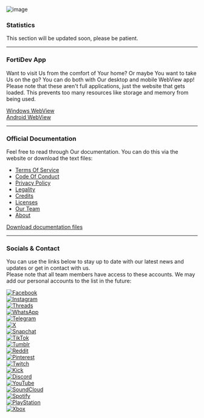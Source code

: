![image](https://github.com/user-attachments/assets/3c08f352-ef9f-4d56-878b-069bac7143c2)

### Statistics
This section will be updated soon, please be patient.

---

### FortiDev App
Want to visit Us from the comfort of Your home? Or maybe You want to take Us on the go? You can do both with Our desktop and mobile WebView app! Please note that these aren't full applications, just the website that gets loaded. This prevents too many resources like storage and memory from being used.  

[Windows WebView](https://google.com/404)  
[Android WebView](https://google.com/404)  

---

### Official Documentation
Feel free to read through Our documentation. You can do this via the website or download the text files:  

- [Terms Of Service](https://google.com/404)
- [Code Of Conduct](https://google.com/404)
- [Privacy Policy](https://google.com/404)
- [Legality](https://google.com/404)
- [Credits](https://google.com/404)
- [Licenses](https://google.com/404)  
- [Our Team](https://google.com/404)
- [About](https://google.com/404)

[Download documentation files](https://google.com/404)  

---

### Socials & Contact
You can use the links below to stay up to date with our latest news and updates or get in contact with us.  
Please note that all team members have access to these accounts. We may add our personal accounts to the list in the future:

[![Facebook](https://img.shields.io/badge/Facebook-000?logo=facebook&logoColor=white)](https://google.com/404)  
[![Instagram](https://img.shields.io/badge/Instagram-000?logo=instagram&logoColor=white)](https://google.com/404)  
[![Threads](https://img.shields.io/badge/Threads-000?logo=threads&logoColor=white)](https://google.com/404)  
[![WhatsApp](https://img.shields.io/badge/WhatsApp-000?logo=whatsapp&logoColor=white)](https://google.com/404)  
[![Telegram](https://img.shields.io/badge/Telegram-000?logo=telegram&logoColor=white)](https://google.com/404)  
[![X](https://img.shields.io/badge/X-000?logo=x&logoColor=white)](https://google.com/404)  
[![Snapchat](https://img.shields.io/badge/Snapchat-000?logo=snapchat&logoColor=white)](https://google.com/404)  
[![TikTok](https://img.shields.io/badge/TikTok-000?logo=tiktok&logoColor=white)](https://google.com/404)  
[![Tumblr](https://img.shields.io/badge/Tumblr-000?logo=tumblr&logoColor=white)](https://google.com/404)  
[![Reddit](https://img.shields.io/badge/Reddit-000?logo=reddit&logoColor=white)](https://google.com/404)  
[![Pinterest](https://img.shields.io/badge/Pinterest-000?logo=pinterest&logoColor=white)](https://google.com/404)  
[![Twitch](https://img.shields.io/badge/Twitch-000?logo=twitch&logoColor=white)](https://google.com/404)  
[![Kick](https://img.shields.io/badge/Kick-000?logo=kick&logoColor=white)](https://google.com/404)  
[![Discord](https://img.shields.io/badge/Discord-000?logo=discord&logoColor=white)](https://google.com/404)  
[![YouTube](https://img.shields.io/badge/YouTube-000?logo=youtube&logoColor=white)](https://google.com/404)  
[![SoundCloud](https://img.shields.io/badge/SoundCloud-000?logo=soundcloud&logoColor=white)](https://google.com/404)  
[![Spotify](https://img.shields.io/badge/Spotify-000?logo=spotify&logoColor=white)](https://google.com/404)  
[![PlayStation](https://img.shields.io/badge/PlayStation-000?logo=playstation&logoColor=white)](https://google.com/404)  
[![Xbox](https://img.shields.io/badge/Xbox-000?logo=microsoft&logoColor=white)](https://google.com/404)  
